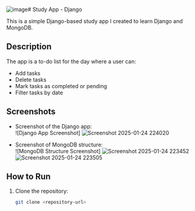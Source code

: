 ![image](https://github.com/user-attachments/assets/edd00223-c99c-4427-8be8-74052a0b7bc9)# Study App - Django

This is a simple Django-based study app I created to learn Django and MongoDB.

## Description

The app is a to-do list for the day where a user can:
- Add tasks
- Delete tasks
- Mark tasks as completed or pending
- Filter tasks by date

## Screenshots

- Screenshot of the Django app:  
  ![Django App Screenshot]
  ![Screenshot 2025-01-24 224020](https://github.com/user-attachments/assets/9ee6265f-8b04-4b95-8af8-79f90ff870de)



- Screenshot of MongoDB structure:  
  ![MongoDB Structure Screenshot]
  ![Screenshot 2025-01-24 223452](https://github.com/user-attachments/assets/c11037e0-bd2a-435f-b3a5-ead7b9d6ca3c)
![Screenshot 2025-01-24 223505](https://github.com/user-attachments/assets/7ed18048-4895-4ce9-8bf7-d22a952addd7)


## How to Run

1. Clone the repository:
   ```bash
   git clone <repository-url>
